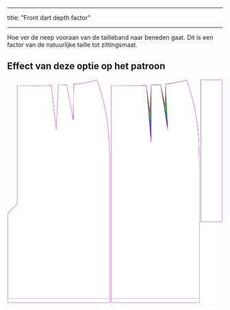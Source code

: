 - - -
title: "Front dart depth factor"
- - -

Hoe ver de neep vooraan van de tailleband naar beneden gaat. Dit is een factor van de natuurlijke taille tot zittingsmaat.

## Effect van deze optie op het patroon

![Deze afbeelding toont het effect van deze optie door meerdere varianten die een andere waarde hebben voor deze optie te vervangen](penelope_frontdartdepthfactor_sample.svg "Effect of this option on the pattern")
